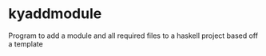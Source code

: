 # kyaddmodule
Program to add a module and all required files to a haskell project based off a template
